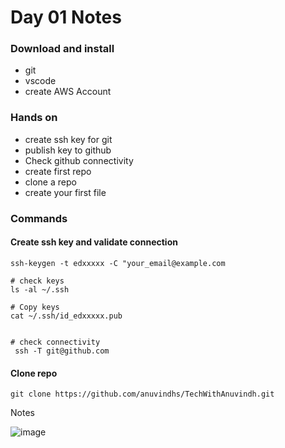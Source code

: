 # Day 01 Notes


### Download and install
- git
- vscode
- create AWS Account

### Hands on

- create ssh key for git
- publish key to github
- Check github connectivity
- create first repo
- clone a repo
- create your first file


### Commands

#### Create ssh key and validate connection

```
ssh-keygen -t edxxxxx -C "your_email@example.com

# check keys
ls -al ~/.ssh

# Copy keys
cat ~/.ssh/id_edxxxxx.pub


# check connectivity
 ssh -T git@github.com

```

#### Clone repo

```
git clone https://github.com/anuvindhs/TechWithAnuvindh.git

```

Notes

![image](./assets/Notes.png)


